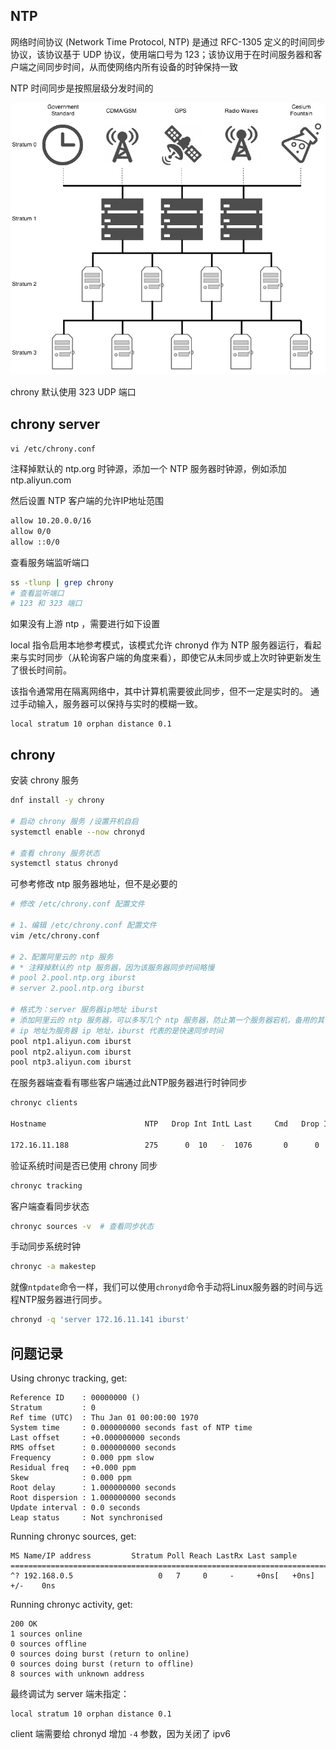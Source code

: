 ## NTP

网络时间协议 (Network Time Protocol, NTP) 是通过 RFC-1305 定义的时间同步协议，该协议基于 UDP 协议，使用端口号为 123；该协议用于在时间服务器和客户端之间同步时间，从而使网络内所有设备的时钟保持一致

NTP 时间同步是按照层级分发时间的

![053007eb75245ba9be6c459b9d68c9c2.png](.assets/chrony/053007eb75245ba9be6c459b9d68c9c2.png)

chrony 默认使用 323 UDP 端口

## chrony server

`vi /etc/chrony.conf`

注释掉默认的 ntp.org 时钟源，添加一个 NTP 服务器时钟源，例如添加 ntp.aliyun.com

然后设置 NTP 客户端的允许IP地址范围

```bash
allow 10.20.0.0/16
allow 0/0
allow ::0/0
```

查看服务端监听端口

```bash
ss -tlunp | grep chrony
# 查看监听端口
# 123 和 323 端口
```

如果没有上游 ntp ，需要进行如下设置

local 指令启用本地参考模式，该模式允许 chronyd 作为 NTP 服务器运行，看起来与实时同步（从轮询客户端的角度来看），即使它从未同步或上次时钟更新发生了很长时间前。

该指令通常用在隔离网络中，其中计算机需要彼此同步，但不一定是实时的。 通过手动输入，服务器可以保持与实时的模糊一致。

```
local stratum 10 orphan distance 0.1
```

## chrony

安装 chrony 服务

```bash
dnf install -y chrony

# 启动 chrony 服务 /设置开机自启
systemctl enable --now chronyd

# 查看 chrony 服务状态
systemctl status chronyd
```

可参考修改 ntp 服务器地址，但不是必要的

```bash
# 修改 /etc/chrony.conf 配置文件

# 1、编辑 /etc/chrony.conf 配置文件
vim /etc/chrony.conf

# 2、配置阿里云的 ntp 服务
# * 注释掉默认的 ntp 服务器，因为该服务器同步时间略慢
# pool 2.pool.ntp.org iburst
# server 2.pool.ntp.org iburst

# 格式为：server 服务器ip地址 iburst 
# 添加阿里云的 ntp 服务器，可以多写几个 ntp 服务器，防止第一个服务器宕机，备用的其他 ntp 服务器可以继续进行时间同步
# ip 地址为服务器 ip 地址，iburst 代表的是快速同步时间 
pool ntp1.aliyun.com iburst
pool ntp2.aliyun.com iburst
pool ntp3.aliyun.com iburst
```

在服务器端查看有哪些客户端通过此NTP服务器进行时钟同步

```bash
chronyc clients

Hostname                      NTP   Drop Int IntL Last     Cmd   Drop Int  Last

172.16.11.188                 275      0  10   -  1076       0      0   -     -
```

验证系统时间是否已使用 chrony 同步

```bash
chronyc tracking
```

客户端查看同步状态

```bash
chronyc sources -v  # 查看同步状态
```

手动同步系统时钟

```bash
chronyc -a makestep
```

就像`ntpdate`命令一样，我们可以使用`chronyd`命令手动将Linux服务器的时间与远程NTP服务器进行同步。

```bash
chronyd -q 'server 172.16.11.141 iburst'
```

## 问题记录

Using chronyc tracking, get:

```
Reference ID    : 00000000 ()
Stratum         : 0
Ref time (UTC)  : Thu Jan 01 00:00:00 1970
System time     : 0.000000000 seconds fast of NTP time
Last offset     : +0.000000000 seconds
RMS offset      : 0.000000000 seconds
Frequency       : 0.000 ppm slow
Residual freq   : +0.000 ppm
Skew            : 0.000 ppm
Root delay      : 1.000000000 seconds
Root dispersion : 1.000000000 seconds
Update interval : 0.0 seconds
Leap status     : Not synchronised
```

Running chronyc sources, get:

```
MS Name/IP address         Stratum Poll Reach LastRx Last sample
===============================================================================
^? 192.168.0.5                   0   7     0     -     +0ns[   +0ns] +/-    0ns
```


Running chronyc activity, get:

```
200 OK
1 sources online
0 sources offline
0 sources doing burst (return to online)
0 sources doing burst (return to offline)
8 sources with unknown address
```

最终调试为 server 端未指定：

```
local stratum 10 orphan distance 0.1
```

client 端需要给 chronyd 增加 `-4` 参数，因为关闭了 ipv6
